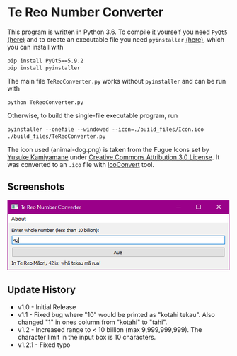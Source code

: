 # Te Reo Number Converter
This program is written in Python 3.6. To compile it yourself you need `PyQt5` [(here)](https://pypi.org/project/PyQt5/) and to create an executable file you need `pyinstaller` [(here)](http://www.pyinstaller.org/), which you can install with
```
pip install PyQt5==5.9.2
pip install pyinstaller
```

The main file `TeReoConverter.py` works without `pyinstaller` and can be run with
```
python TeReoConverter.py
```

Otherwise, to build the single-file executable program, run
```
pyinstaller --onefile --windowed --icon=./build_files/Icon.ico ./build_files/TeReoConverter.py
```

The icon used (animal-dog.png) is taken from the Fugue Icons set by [Yusuke Kamiyamane](https://p.yusukekamiyamane.com/) under [Creative Commons Attribution 3.0 License](https://creativecommons.org/licenses/by/3.0/). It was converted to an `.ico` file with [IcoConvert](https://icoconvert.com/Multi_Image_to_one_icon/) tool.

## Screenshots
![Windows](./dist/screencap_windows.png)

## Update History
 - v1.0 - Initial Release
 - v1.1 - Fixed bug where "10" would be printed as "kotahi tekau". Also changed "1" in ones column from "kotahi" to "tahi".
 - v1.2 - Increased range to < 10 billion (max 9,999,999,999). The character limit in the input box is 10 characters.
 - v1.2.1 - Fixed typo
